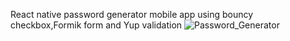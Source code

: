 React native password generator mobile app using bouncy checkbox,Formik form and Yup validation
![Password_Generator](image.png)
